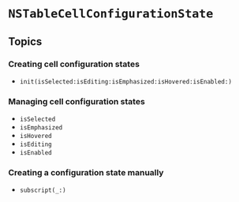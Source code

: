 # ``NSTableCellConfigurationState``

## Topics

### Creating cell configuration states

- ``init(isSelected:isEditing:isEmphasized:isHovered:isEnabled:)``

### Managing cell configuration states

- ``isSelected``
- ``isEmphasized``
- ``isHovered``
- ``isEditing``
- ``isEnabled``

### Creating a configuration state manually

- ``subscript(_:)``
